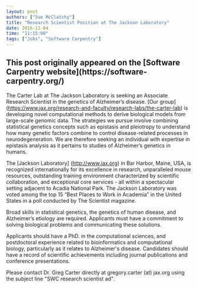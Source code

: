 ```yaml
---
layout: post
authors: ["Sue McClatchy"]
title: "Research Scientist Position at The Jackson Laboratory"
date: 2016-11-04
time: "11:15:00"
tags: ["Jobs", "Software Carpentry"]
---
```


<h2>This post originally appeared on the [Software Carpentry website](https://software-carpentry.org/)</h2>

The Carter Lab at The Jackson Laboratory is seeking an Associate Research Scientist in the genetics of Alzheimer’s
disease. [Our group] (https://www.jax.org/research-and-faculty/research-labs/the-carter-lab) is developing novel
computational methods to derive biological models from large-scale genomic data. The strategies we pursue involve
combining statistical genetics concepts such as epistasis and pleiotropy to understand how many genetic factors
combine to control disease-related processes in neurodegeneration. We are therefore seeking an individual with
expertise in epistasis analysis as it pertains to studies of Alzheimer’s genetics in humans.

The [Jackson Laboratory] (http://www.jax.org) in Bar Harbor, Maine, USA, is recognized internationally for its
excellence in research, unparalleled mouse resources, outstanding training environment characterized by scientific
collaboration, and exceptional core services - all within a spectacular setting adjacent to Acadia National Park.
The Jackson Laboratory was voted among the top 15 “Best Places to Work in Academia” in the United States in a poll
conducted by The Scientist magazine.

Broad skills in statistical genetics, the genetics of human disease, and Alzheimer’s etiology are required.
Applicants must have a commitment to solving biological problems and communicating these solutions.

Applicants should have a PhD. in the computational sciences, and postdoctoral experience related to bioinformatics
and computational biology, particularly as it relates to Alzheimer's disease. Candidates should have a record of
scientific achievements including journal publications and conference presentations.

Please contact Dr. Greg Carter directly at gregory.carter (at) jax.org using the subject line "SWC research scientist ad".
 